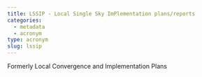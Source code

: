 ```yaml
---
title: LSSIP - Local Single Sky ImPlementation plans/reports
categories:
  - metadata
  - acronym
type: acronym
slug: lssip
---
```


Formerly Local Convergence and Implementation Plans
